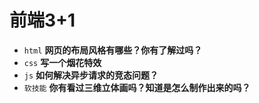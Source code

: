 # 前端3+1
- `html` **网页的布局风格有哪些？你有了解过吗？**
- `css` **写一个烟花特效**
- `js` **如何解决异步请求的竞态问题？**
- `软技能` **你有看过三维立体画吗？知道是怎么制作出来的吗？**

